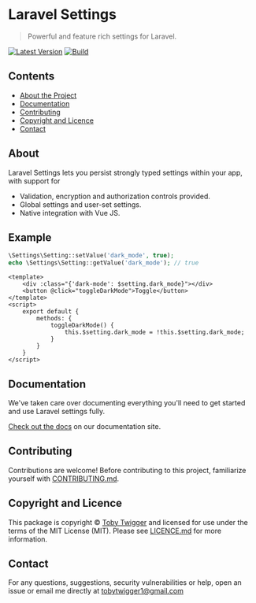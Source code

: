 # Laravel Settings
> Powerful and feature rich settings for Laravel.

[![Latest Version](https://img.shields.io/github/v/release/ElbowSpaceUK/laravel-settings?label=Latest%20Version&sort=semver&style=plastic)](https://github.com/ElbowSpaceUK/laravel-settings/releases)
[![Build](https://github.com/ElbowSpaceUK/laravel-settings/actions/workflows/build-status.yml/badge.svg?branch=develop)](https://github.com/ElbowSpaceUK/laravel-settings/actions/workflows/build-status.yml)

## Contents

* [About the Project](#about)
* [Documentation](#documentation)
* [Contributing](#contributing)
* [Copyright and Licence](#copyright-and-licence)
* [Contact](#contact)

## About

Laravel Settings lets you persist strongly typed settings within your app, with support for
- Validation, encryption and authorization controls provided.
- Global settings and user-set settings.
- Native integration with Vue JS.

## Example

```php
\Settings\Setting::setValue('dark_mode', true);
echo \Settings\Setting::getValue('dark_mode'); // true
```

```vue
<template>
    <div :class="{'dark-mode': $setting.dark_mode}"></div>
    <button @click="toggleDarkMode">Toggle</button>
</template>
<script>
    export default {
        methods: {
            toggleDarkMode() {
                this.$setting.dark_mode = !this.$setting.dark_mode;
            }
        }
    }
</script>
```

## Documentation

We've taken care over documenting everything you'll need to get started and use Laravel settings fully.

[Check out the docs](https://tobytwigger.github.io/laravel-settings) on our documentation site.

[comment]: <> (To build them locally, you'll need to have ruby &#40;we'd recommend using rbenv&#41; and the gem bundler &#40;https://bundler.io/&#41; installed. Run `bundle install && bundle exec jekyll serve` in the docs folder.)

## Contributing

Contributions are welcome! Before contributing to this project, familiarize
yourself with [CONTRIBUTING.md](CONTRIBUTING.md).

## Copyright and Licence

This package is copyright © [Toby Twigger](https://github.com/tobytwigger)
and licensed for use under the terms of the MIT License (MIT). Please see
[LICENCE.md](LICENCE.md) for more information.

## Contact

For any questions, suggestions, security vulnerabilities or help, open an issue or email me directly at [tobytwigger1@gmail.com](mailto:tobytwigger1@gmail.com)
